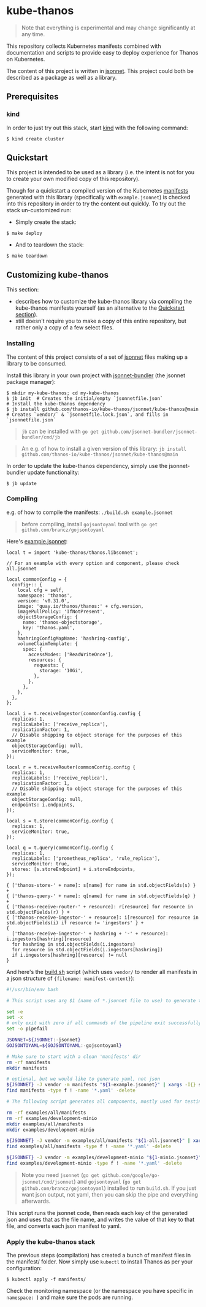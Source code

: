 # kube-thanos

> Note that everything is experimental and may change significantly at any time.

This repository collects Kubernetes manifests combined with documentation and scripts to provide easy to deploy experience for Thanos on Kubernetes.

The content of this project is written in [jsonnet](http://jsonnet.org/). This project could both be described as a package as well as a library.

## Prerequisites

### kind

In order to just try out this stack, start [kind](https://github.com/kubernetes-sigs/kind) with the following command:

```shell
$ kind create cluster
```

## Quickstart

This project is intended to be used as a library (i.e. the intent is not for you to create your own modified copy of this repository).

Though for a quickstart a compiled version of the Kubernetes [manifests](manifests) generated with this library (specifically with `example.jsonnet`) is checked into this repository in order to try the content out quickly. To try out the stack un-customized run:
 * Simply create the stack:
```shell
$ make deploy
```

 * And to teardown the stack:
```shell
$ make teardown
```

## Customizing kube-thanos

This section:
 * describes how to customize the kube-thanos library via compiling the kube-thanos manifests yourself (as an alternative to the [Quickstart section](#Quickstart)).
 * still doesn't require you to make a copy of this entire repository, but rather only a copy of a few select files.

### Installing

The content of this project consists of a set of [jsonnet](http://jsonnet.org/) files making up a library to be consumed.

Install this library in your own project with [jsonnet-bundler](https://github.com/jsonnet-bundler/jsonnet-bundler#install) (the jsonnet package manager):
```shell
$ mkdir my-kube-thanos; cd my-kube-thanos
$ jb init  # Creates the initial/empty `jsonnetfile.json`
# Install the kube-thanos dependency
$ jb install github.com/thanos-io/kube-thanos/jsonnet/kube-thanos@main # Creates `vendor/` & `jsonnetfile.lock.json`, and fills in `jsonnetfile.json`
```

> `jb` can be installed with `go get github.com/jsonnet-bundler/jsonnet-bundler/cmd/jb`

> An e.g. of how to install a given version of this library: `jb install github.com/thanos-io/kube-thanos/jsonnet/kube-thanos@main`

In order to update the kube-thanos dependency, simply use the jsonnet-bundler update functionality:
```shell
$ jb update
```

### Compiling

e.g. of how to compile the manifests: `./build.sh example.jsonnet`

> before compiling, install `gojsontoyaml` tool with `go get github.com/brancz/gojsontoyaml`

Here's [example.jsonnet](example.jsonnet):

[embedmd]:# (example.jsonnet)
```jsonnet
local t = import 'kube-thanos/thanos.libsonnet';

// For an example with every option and component, please check all.jsonnet

local commonConfig = {
  config+:: {
    local cfg = self,
    namespace: 'thanos',
    version: 'v0.31.0',
    image: 'quay.io/thanos/thanos:' + cfg.version,
    imagePullPolicy: 'IfNotPresent',
    objectStorageConfig: {
      name: 'thanos-objectstorage',
      key: 'thanos.yaml',
    },
    hashringConfigMapName: 'hashring-config',
    volumeClaimTemplate: {
      spec: {
        accessModes: ['ReadWriteOnce'],
        resources: {
          requests: {
            storage: '10Gi',
          },
        },
      },
    },
  },
};

local i = t.receiveIngestor(commonConfig.config {
  replicas: 1,
  replicaLabels: ['receive_replica'],
  replicationFactor: 1,
  // Disable shipping to object storage for the purposes of this example
  objectStorageConfig: null,
  serviceMonitor: true,
});

local r = t.receiveRouter(commonConfig.config {
  replicas: 1,
  replicaLabels: ['receive_replica'],
  replicationFactor: 1,
  // Disable shipping to object storage for the purposes of this example
  objectStorageConfig: null,
  endpoints: i.endpoints,
});

local s = t.store(commonConfig.config {
  replicas: 1,
  serviceMonitor: true,
});

local q = t.query(commonConfig.config {
  replicas: 1,
  replicaLabels: ['prometheus_replica', 'rule_replica'],
  serviceMonitor: true,
  stores: [s.storeEndpoint] + i.storeEndpoints,
});

{ ['thanos-store-' + name]: s[name] for name in std.objectFields(s) } +
{ ['thanos-query-' + name]: q[name] for name in std.objectFields(q) } +
{ ['thanos-receive-router-' + resource]: r[resource] for resource in std.objectFields(r) } +
{ ['thanos-receive-ingestor-' + resource]: i[resource] for resource in std.objectFields(i) if resource != 'ingestors' } +
{
  ['thanos-receive-ingestor-' + hashring + '-' + resource]: i.ingestors[hashring][resource]
  for hashring in std.objectFields(i.ingestors)
  for resource in std.objectFields(i.ingestors[hashring])
  if i.ingestors[hashring][resource] != null
}
```

And here's the [build.sh](build.sh) script (which uses `vendor/` to render all manifests in a json structure of `{filename: manifest-content}`):

[embedmd]:# (build.sh)
```sh
#!/usr/bin/env bash

# This script uses arg $1 (name of *.jsonnet file to use) to generate the manifests/*.yaml files.

set -e
set -x
# only exit with zero if all commands of the pipeline exit successfully
set -o pipefail

JSONNET=${JSONNET:-jsonnet}
GOJSONTOYAML=${GOJSONTOYAML:-gojsontoyaml}

# Make sure to start with a clean 'manifests' dir
rm -rf manifests
mkdir manifests

# optional, but we would like to generate yaml, not json
${JSONNET} -J vendor -m manifests "${1-example.jsonnet}" | xargs -I{} sh -c "cat {} | ${GOJSONTOYAML} > {}.yaml; rm -f {}" -- {}
find manifests -type f ! -name '*.yaml' -delete

# The following script generates all components, mostly used for testing

rm -rf examples/all/manifests
rm -rf examples/development-minio
mkdir examples/all/manifests
mkdir examples/development-minio

${JSONNET} -J vendor -m examples/all/manifests "${1-all.jsonnet}" | xargs -I{} sh -c "cat {} | ${GOJSONTOYAML} > {}.yaml; rm -f {}" -- {}
find examples/all/manifests -type f ! -name '*.yaml' -delete

${JSONNET} -J vendor -m examples/development-minio "${1-minio.jsonnet}" | xargs -I{} sh -c "cat {} | ${GOJSONTOYAML} > {}.yaml; rm -f {}" -- {}
find examples/development-minio -type f ! -name '*.yaml' -delete
```

> Note you need `jsonnet` (`go get github.com/google/go-jsonnet/cmd/jsonnet`) and `gojsontoyaml` (`go get github.com/brancz/gojsontoyaml`) installed to run `build.sh`. If you just want json output, not yaml, then you can skip the pipe and everything afterwards.

This script runs the jsonnet code, then reads each key of the generated json and uses that as the file name, and writes the value of that key to that file, and converts each json manifest to yaml.

### Apply the kube-thanos stack
The previous steps (compilation) has created a bunch of manifest files in the manifest/ folder.
Now simply use `kubectl` to install Thanos as per your configuration:

```shell
$ kubectl apply -f manifests/
```

Check the monitoring namespace (or the namespace you have specific in `namespace: `) and make sure the pods are running.

